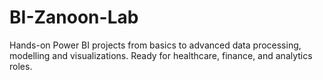 # BI-Zanoon-Lab
Hands-on Power BI projects from basics to advanced data processing, modelling and visualizations. Ready for healthcare, finance, and analytics roles.

